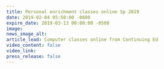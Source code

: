 ```yaml
---
title: Personal enrichment classes online Sp 2019
date: 2019-02-04 05:58:00 -0600
expire_date: 2019-03-13 00:00:00 -0500
image:
news_image_alt:
article_lead: Computer classes online from Continuing Ed
video_content: false
video_link:
press_release: false
---
```

